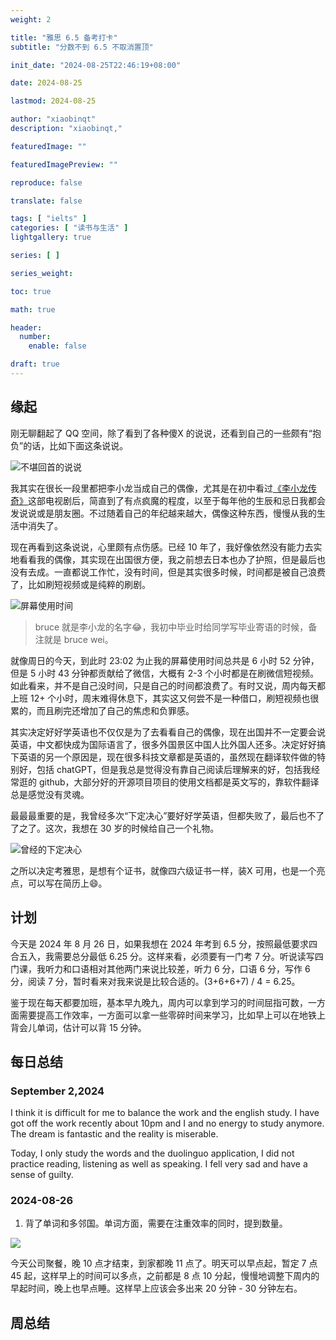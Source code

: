 ```yaml
---
weight: 2

title: "雅思 6.5 备考打卡"
subtitle: "分数不到 6.5 不取消置顶"

init_date: "2024-08-25T22:46:19+08:00"

date: 2024-08-25

lastmod: 2024-08-25

author: "xiaobinqt"
description: "xiaobinqt,"

featuredImage: ""

featuredImagePreview: ""

reproduce: false

translate: false

tags: [ "ielts" ]
categories: [ "读书与生活" ]
lightgallery: true

series: [ ]

series_weight:

toc: true

math: true

header:
  number:
    enable: false

draft: true
---
```


<!-- author： xiaobinqt -->
<!-- email： xiaobinqt@163.com -->
<!-- https://xiaobinqt.github.io -->
<!-- https://www.xiaobinqt.cn -->

## 缘起

刚无聊翻起了 QQ 空间，除了看到了各种傻X 的说说，还看到自己的一些颇有“抱负”的话，比如下面这条说说。

![](https://cdn.xiaobinqt.cn/xiaobinqt.io/20240825/2243515512834a57a2f31b6961135a36.png?imageView2/0/q/75%7cwatermark/2/text/eGlhb2JpbnF0/font/dmlqYXlh/fontsize/1000/fill/IzVDNUI1Qg==/dissolve/52/gravity/SouthEast/dx/15/dy/15 '不堪回首的说说')

我其实在很长一段里都把李小龙当成自己的偶像，尤其是在初中看过[《李小龙传奇》](https://baike.baidu.com/item/%E6%9D%8E%E5%B0%8F%E9%BE%99%E4%BC%A0%E5%A5%87/33252)这部电视剧后，简直到了有点疯魔的程度，以至于每年他的生辰和忌日我都会发说说或是朋友圈。不过随着自己的年纪越来越大，偶像这种东西，慢慢从我的生活中消失了。

现在再看到这条说说，心里颇有点伤感。已经 10 年了，我好像依然没有能力去实地看看我的偶像，其实现在出国很方便，我之前想去日本也办了护照，但是最后也没有去成。一直都说工作忙，没有时间，但是其实很多时候，时间都是被自己浪费了，比如刷短视频或是纯粹的刷剧。

![](https://cdn.xiaobinqt.cn/xiaobinqt.io/20240825/1621032574b54c7d8190fea23aab473c.png?imageView2/0/q/75%7cwatermark/2/text/eGlhb2JpbnF0/font/dmlqYXlh/fontsize/1000/fill/IzVDNUI1Qg==/dissolve/52/gravity/SouthEast/dx/15/dy/15 '屏幕使用时间')

> bruce 就是李小龙的名字:joy:，我初中毕业时给同学写毕业寄语的时候，备注就是 bruce wei。

就像周日的今天，到此时 23:02 为止我的屏幕使用时间总共是 6 小时 52 分钟，但是 5 小时 43 分钟都贡献给了微信，大概有 2-3 个小时都是在刷微信短视频。如此看来，并不是自己没时间，只是自己的时间都浪费了。有时又说，周内每天都上班 12+
个小时，周末难得休息下，其实这又何尝不是一种借口，刷短视频也很累的，而且刷完还增加了自己的焦虑和负罪感。

其实决定好好学英语也不仅仅是为了去看看自己的偶像，现在出国并不一定要会说英语，中文都快成为国际语言了，很多外国景区中国人比外国人还多。决定好好搞下英语的另一个原因是，现在很多科技文章都是英语的，虽然现在翻译软件做的特别好，包括 chatGPT，但是我总是觉得没有靠自己阅读后理解来的好，包括我经常逛的 github，大部分好的开源项目项目的使用文档都是英文写的，靠软件翻译总是感觉没有灵魂。

最最最重要的是，我曾经多次“下定决心”要好好学英语，但都失败了，最后也不了了之了。这次，我想在 30 岁的时候给自己一个礼物。

[//]: # (![]&#40;https://cdn.xiaobinqt.cn/xiaobinqt.io/20240825/c0513bc2eb6044c2a8634148ceda1c0b.png?imageView2/0/q/75%7cwatermark/2/text/eGlhb2JpbnF0/font/dmlqYXlh/fontsize/1000/fill/IzVDNUI1Qg==/dissolve/52/gravity/SouthEast/dx/15/dy/15&#41;)

[//]: # (![]&#40;https://cdn.xiaobinqt.cn/xiaobinqt.io/20240825/5abba09edbde462aad6242f3d6719ca7.png?imageView2/0/q/75%7cwatermark/2/text/eGlhb2JpbnF0/font/dmlqYXlh/fontsize/1000/fill/IzVDNUI1Qg==/dissolve/52/gravity/SouthEast/dx/15/dy/15&#41;)

[//]: # (![]&#40;https://cdn.xiaobinqt.cn/xiaobinqt.io/20240825/776e8d08a74e4398a260a0f320be71f0.png?imageView2/0/q/75%7cwatermark/2/text/eGlhb2JpbnF0/font/dmlqYXlh/fontsize/1000/fill/IzVDNUI1Qg==/dissolve/52/gravity/SouthEast/dx/15/dy/15&#41;)

![](https://cdn.xiaobinqt.cn/xiaobinqt.io/20240826/5c5b88c156fd4976a242e5d4fae71ba5.png?imageView2/0/q/75%7cwatermark/2/text/eGlhb2JpbnF0/font/dmlqYXlh/fontsize/1000/fill/IzVDNUI1Qg==/dissolve/52/gravity/SouthEast/dx/15/dy/15 '曾经的下定决心')

之所以决定考雅思，是想有个证书，就像四六级证书一样，装X 可用，也是一个亮点，可以写在简历上:smile:。

## 计划

今天是 2024 年 8 月 26 日，如果我想在 2024 年考到 6.5 分，按照最低要求四合五入，我需要总分最低 6.25 分。这样来看，必须要有一门考 7 分。听说读写四门课，我听力和口语相对其他两门来说比较差，听力 6 分，口语 6 分，写作 6 分，阅读 7 分，暂时看来对我来说是比较合适的。(3+6+6+7) / 4 = 6.25。

鉴于现在每天都要加班，基本早九晚九，周内可以拿到学习的时间屈指可数，一方面需要提高工作效率，一方面可以拿一些零碎时间来学习，比如早上可以在地铁上背会儿单词，估计可以背 15 分钟。

## 每日总结

### September 2,2024

I think it is difficult for me to balance the work and the english study. I have got off the work recently about 10pm and I and no energy to study anymore. The dream is fantastic and the reality is miserable.

Today, I only study the words and the duolinguo application, I did not practice reading, listening as well as speaking. I fell very sad and have a sense of guilty.

### 2024-08-26

1. 背了单词和多邻国。单词方面，需要在注重效率的同时，提到数量。

![](https://cdn.xiaobinqt.cn/xiaobinqt.io/20240827/d048604937e44445beb9ae370c4876d5.png?imageView2/0/q/75%7cwatermark/2/text/eGlhb2JpbnF0/font/dmlqYXlh/fontsize/1000/fill/IzVDNUI1Qg==/dissolve/52/gravity/SouthEast/dx/15/dy/15)

今天公司聚餐，晚 10 点才结束，到家都晚 11 点了。明天可以早点起，暂定 7 点 45 起，这样早上的时间可以多点，之前都是 8 点 10 分起，慢慢地调整下周内的早起时间，晚上也早点睡。这样早上应该会多出来 20 分钟 - 30 分钟左右。

## 周总结





